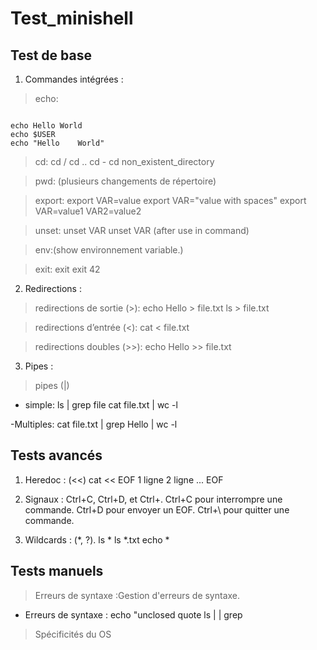 # Test_minishell

## Test de base
1) Commandes intégrées :
> echo:
<code>
echo Hello World
echo $USER
echo "Hello    World"
</code>

>  cd:
cd /
cd ..
cd -
cd non_existent_directory

> pwd: (plusieurs changements de répertoire)

> export:
export VAR=value
export VAR="value with spaces"
export VAR=value1 VAR2=value2

> unset:
unset VAR
unset VAR (after use in command)

> env:(show environnement variable.)

> exit:
exit
exit 42

2) Redirections :
> redirections de sortie (>):
echo Hello > file.txt
ls > file.txt

> redirections d’entrée (<):
cat < file.txt

> redirections doubles (>>):
echo Hello >> file.txt

3) Pipes :
> pipes (|)
- simple:
ls | grep file
cat file.txt | wc -l

-Multiples:
cat file.txt | grep Hello | wc -l

## Tests avancés
1) Heredoc : (<<)
cat << EOF
1 ligne
2 ligne
...
EOF

2) Signaux : Ctrl+C, Ctrl+D, et Ctrl+\.
Ctrl+C pour interrompre une commande.
Ctrl+D pour envoyer un EOF.
Ctrl+\ pour quitter une commande.

3) Wildcards : (*, ?).
ls *
ls *.txt
echo *


## Tests manuels
> Erreurs de syntaxe :Gestion d'erreurs de syntaxe.
- Erreurs de syntaxe :
echo "unclosed quote
ls | | grep

> Spécificités du OS


